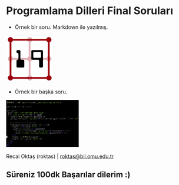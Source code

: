 # Programlama Dilleri Final Soruları
- Örnek bir soru.  Markdown ile yazılmış.

![foo](_includes/q/media/19.png)

- Örnek bir başka soru.

![foo](_includes/q/media/code.png)

Recai Oktaş (roktas) | roktas@bil.omu.edu.tr

## Süreniz 100dk Başarılar dilerim :)
